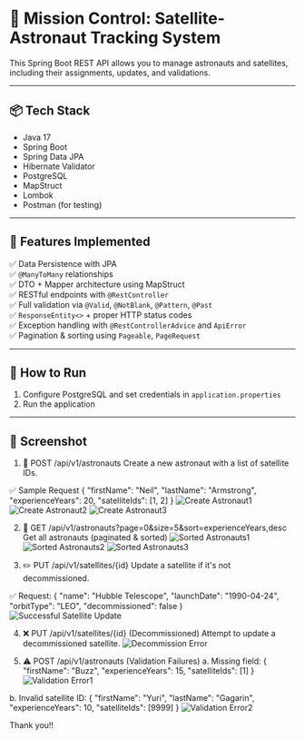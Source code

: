 # 🚀 Mission Control: Satellite-Astronaut Tracking System

This Spring Boot REST API allows you to manage astronauts and satellites, including their assignments, updates, and validations.

---

## 📦 Tech Stack

- Java 17
- Spring Boot
- Spring Data JPA
- Hibernate Validator
- PostgreSQL
- MapStruct
- Lombok
- Postman (for testing)

---

## 📁 Features Implemented

✅ Data Persistence with JPA  
✅ `@ManyToMany` relationships  
✅ DTO + Mapper architecture using MapStruct  
✅ RESTful endpoints with `@RestController`  
✅ Full validation via `@Valid`, `@NotBlank`, `@Pattern`, `@Past`  
✅ `ResponseEntity<>` + proper HTTP status codes  
✅ Exception handling with `@RestControllerAdvice` and `ApiError`  
✅ Pagination & sorting using `Pageable`, `PageRequest`

---

## 🔧 How to Run

1. Configure PostgreSQL and set credentials in `application.properties`
2. Run the application 

---

## 📸 Screenshot 

1. 🎯 POST /api/v1/astronauts
Create a new astronaut with a list of satellite IDs.

✅ Sample Request
{
  "firstName": "Neil",
  "lastName": "Armstrong",
  "experienceYears": 20,
  "satelliteIds": [1, 2]
}
  ![Create Astronaut1](screenshots/post-astronaut-success1.png)
  ![Create Astronaut2](screenshots/post-astronaut-success2.png)
  ![Create Astronaut3](screenshots/post-astronaut-success3.png)

2. 📄 GET /api/v1/astronauts?page=0&size=5&sort=experienceYears,desc
Get all astronauts (paginated & sorted)
  ![Sorted Astronauts1](screenshots/get-astronauts-sorted1.png)
  ![Sorted Astronauts2](screenshots/get-astronauts-sorted2.png)
  ![Sorted Astronauts3](screenshots/get-astronauts-sorted3.png)


3. ✏️ PUT /api/v1/satellites/{id}
Update a satellite if it's not decommissioned.

✅ Request:
{
  "name": "Hubble Telescope",
  "launchDate": "1990-04-24",
  "orbitType": "LEO",
  "decommissioned": false
}
  ![Successful Satellite Update](screenshots/put-satellite-success.png)


4. ❌ PUT /api/v1/satellites/{id} (Decommissioned)
Attempt to update a decommissioned satellite.
  ![Decommission Error](screenshots/put-satellite-decommissioned-error.png)

5. ⚠️ POST /api/v1/astronauts (Validation Failures)
  a. Missing field:
  {
    "firstName": "Buzz",
    "experienceYears": 15,
    "satelliteIds": [1]
  }
  ![Validation Error1](screenshots/validation-error1.png)

  b. Invalid satellite ID:
  {
  "firstName": "Yuri",
  "lastName": "Gagarin",
  "experienceYears": 10,
  "satelliteIds": [9999]
  }
  ![Validation Error2](screenshots/validation-error2.png)



Thank you!!
